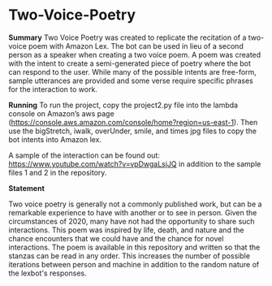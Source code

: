 # Two-Voice-Poetry

**Summary**
Two Voice Poetry was created to replicate the recitation of a two-voice poem with Amazon Lex. The bot can be used in lieu of a second person as a speaker when creating a two voice poem. A poem was created with the intent to create a semi-generated piece of poetry where the bot can respond to the user. While many of the possible intents are free-form, sample utterances are provided and some verse require specific phrases for the interaction to work.

**Running**
To run the project, copy the project2.py file into the lambda console on Amazon’s aws page (https://console.aws.amazon.com/console/home?region=us-east-1). Then use the bigStretch, iwalk, overUnder, smile, and times jpg files to copy the bot intents into Amazon lex.

A sample of the interaction can be found out: https://www.youtube.com/watch?v=vpDwgaLsjJQ in addition to the sample files 1 and 2 in the repository.

**Statement**

Two voice poetry is generally not a commonly published work, but can be a remarkable experience to have with another or to see in person. Given the circumstances of 2020, many have not had the opportunity to share such interactions. This poem was inspired by life, death, and nature and the chance encounters that we could have and the chance for novel interactions. The poem is available in this repository and written so that the stanzas can be read in any order. This increases the number of possible iterations between person and machine in addition to the random nature of the lexbot's responses.
